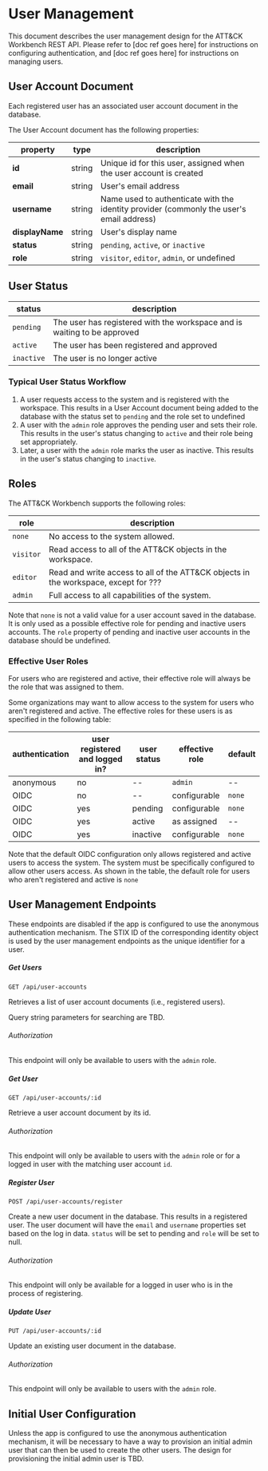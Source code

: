 # User Management

This document describes the user management design for the ATT&CK Workbench REST API.
Please refer to [doc ref goes here] for instructions on configuring authentication, and [doc ref goes here] for instructions on managing users.

## User Account Document

Each registered user has an associated user account document in the database.

The User Account document has the following properties:

| property        | type   | description                                                                              |
| --------------- | ------ | ---------------------------------------------------------------------------------------- |
| **id**          | string | Unique id for this user, assigned when the user account is created                       |
| **email**       | string | User's email address                                                                     |
| **username**    | string | Name used to authenticate with the identity provider (commonly the user's email address) |
| **displayName** | string | User's display name                                                                      |
| **status**      | string | `pending`, `active`, or `inactive`                                                       |
| **role**        | string | `visitor`, `editor`, `admin`, or undefined                                               |

## User Status

| status     | description                                                              |
| ---------- | ------------------------------------------------------------------------ |
| `pending`  | The user has registered with the workspace and is waiting to be approved |
| `active`   | The user has been registered and approved                                |
| `inactive` | The user is no longer active                                             |

### Typical User Status Workflow

1. A user requests access to the system and is registered with the workspace. This results in a User Account document being added to the database with the status set to `pending` and the role set to undefined
2. A user with the `admin` role approves the pending user and sets their role. This results in the user's status changing to `active` and their role being set appropriately.
3. Later, a user with the `admin` role marks the user as inactive. This results in the user's status changing to `inactive`.

## Roles

The ATT&CK Workbench supports the following roles:

| role      | description                                                                         |
| --------- | ----------------------------------------------------------------------------------- |
| `none`    | No access to the system allowed.                                                    |
| `visitor` | Read access to all of the ATT&CK objects in the workspace.                          |
| `editor`  | Read and write access to all of the ATT&CK objects in the workspace, except for ??? |
| `admin`   | Full access to all capabilities of the system.                                      |

Note that `none` is not a valid value for a user account saved in the database.
It is only used as a possible effective role for pending and inactive users accounts.
The `role` property of pending and inactive user accounts in the database should be undefined.

### Effective User Roles

For users who are registered and active, their effective role will always be the role that was assigned to them.

Some organizations may want to allow access to the system for users who aren't registered and active.
The effective roles for these users is as specified in the following table:

| authentication | user registered and logged in? | user status | effective role | default |
| -------------- | ------------------------------ | ----------- | -------------- | ------- |
| anonymous      | no                             | --          | `admin`        | --      |
| OIDC           | no                             | --          | configurable   | `none`  |
| OIDC           | yes                            | pending     | configurable   | `none`  |
| OIDC           | yes                            | active      | as assigned    | --      |
| OIDC           | yes                            | inactive    | configurable   | `none`  |

Note that the default OIDC configuration only allows registered and active users to access the system.
The system must be specifically configured to allow other users access.
As shown in the table, the default role for users who aren't registered and active is `none`

## User Management Endpoints

These endpoints are disabled if the app is configured to use the anonymous authentication mechanism.
The STIX ID of the corresponding identity object is used by the user management endpoints as the unique identifier for a user.

##### Get Users

```
GET /api/user-accounts
```

Retrieves a list of user account documents (i.e., registered users).

Query string parameters for searching are TBD.

###### Authorization

This endpoint will only be available to users with the `admin` role.

##### Get User

```
GET /api/user-accounts/:id
```

Retrieve a user account document by its id.

###### Authorization

This endpoint will only be available to users with the `admin` role or for a logged in user with the matching user account `id`.

##### Register User

```
POST /api/user-accounts/register
```

Create a new user document in the database.
This results in a registered user.
The user document will have the `email` and `username` properties set based on the log in data.
`status` will be set to pending and `role` will be set to null.

###### Authorization

This endpoint will only be available for a logged in user who is in the process of registering.

##### Update User

```
PUT /api/user-accounts/:id
```

Update an existing user document in the database.

###### Authorization

This endpoint will only be available to users with the `admin` role.

## Initial User Configuration

Unless the app is configured to use the anonymous authentication mechanism,
it will be necessary to have a way to provision an initial admin user that can then be used to create the other users.
The design for provisioning the initial admin user is TBD.
